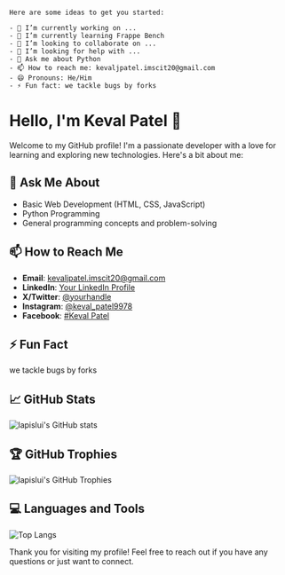 ```## Hi there 👋

Here are some ideas to get you started:

- 🔭 I’m currently working on ...
- 🌱 I’m currently learning Frappe Bench
- 👯 I’m looking to collaborate on ...
- 🤔 I’m looking for help with ...
- 💬 Ask me about Python
- 📫 How to reach me: kevaljpatel.imscit20@gmail.com
- 😄 Pronouns: He/Him
- ⚡ Fun fact: we tackle bugs by forks
```
# Hello, I'm Keval Patel 👋

Welcome to my GitHub profile! I'm a passionate developer with a love for learning and exploring new technologies. Here's a bit about me:


## 💬 Ask Me About
- Basic Web Development (HTML, CSS, JavaScript)
- Python Programming
- General programming concepts and problem-solving

## 📫 How to Reach Me
- **Email**: [kevaljpatel.imscit20@gmail.com](mailto:your-email@example.com)
- **LinkedIn**: [Your LinkedIn Profile](https://www.linkedin.com/in/your-profile/)
- **X/Twitter**: [@yourhandle](https://twitter.com/yourhandle)
- **Instagram**: [@keval_patel9978](https://www.instagram.com/keval_patel9978)
- **Facebook**: [#Keval Patel](https://www.facebook.com/share/18D6XRVVza)

## ⚡ Fun Fact
we tackle bugs by forks

## 📈 GitHub Stats
![lapislui's GitHub stats](https://github-readme-stats.vercel.app/api?username=lapislui&show_icons=true&theme=radical)

## 🏆 GitHub Trophies
![lapislui's GitHub Trophies](https://github-profile-trophy.vercel.app/?username=lapislui&theme=radical)

## 💻 Languages and Tools
![Top Langs](https://github-readme-stats.vercel.app/api/top-langs/?username=lapislui&layout=compact&theme=radical)

Thank you for visiting my profile! Feel free to reach out if you have any questions or just want to connect.
